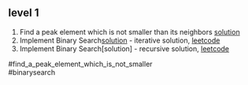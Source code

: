 ##  level 1 
1. Find a peak element which is not smaller than its neighbors [solution](findAPeak.py)
2. Implement Binary Search[solution](binarySearch.py) - iterative solution, [leetcode](https://leetcode.com/problems/binary-search/)
3. Implement Binary Search[solution] - recursive solution, [leetcode](https://leetcode.com/problems/binary-search/)

#find_a_peak_element_which_is_not_smaller    
#binarysearch 	